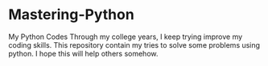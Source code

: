 # Mastering-Python
My Python Codes
Through my college years, 
I keep trying improve my coding skills. This repository contain my tries to solve some problems using python. 
I hope this will help others somehow.
